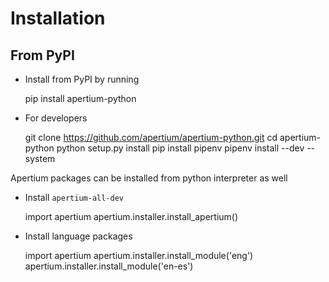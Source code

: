 Installation
============

From PyPI
-----------

- Install from PyPI by running


    pip install apertium-python

- For developers


    git clone https://github.com/apertium/apertium-python.git
    cd apertium-python
    python setup.py install
    pip install pipenv
    pipenv install --dev --system

Apertium packages can be installed from python interpreter as well
  - Install `apertium-all-dev`


    import apertium
    apertium.installer.install_apertium()

  - Install language packages


    import apertium
    apertium.installer.install_module('eng')
    apertium.installer.install_module('en-es')
